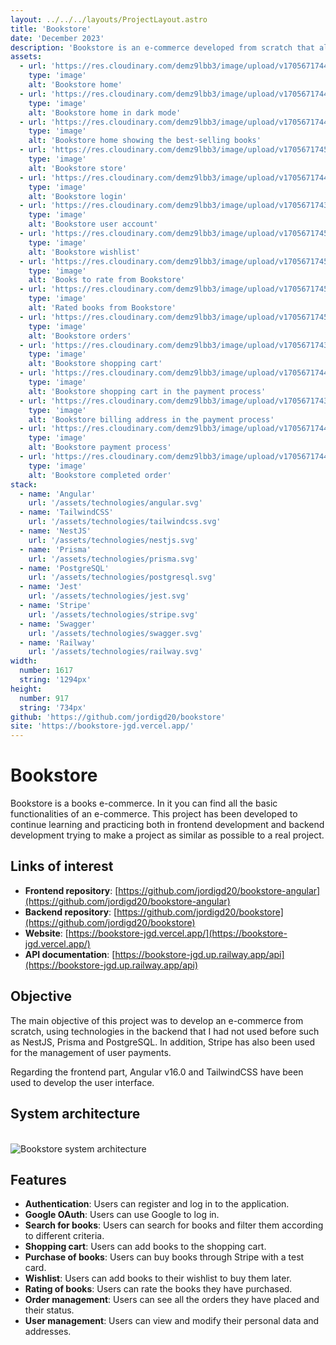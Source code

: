 ```yaml
---
layout: ../../../layouts/ProjectLayout.astro
title: 'Bookstore'
date: 'December 2023'
description: 'Bookstore is an e-commerce developed from scratch that allows you to perform all the basic functionalities of an online store.'
assets: 
  - url: 'https://res.cloudinary.com/demz9lbb3/image/upload/v1705671744/bookstore/kilhck9wr9szi7gzzsol.webp'
    type: 'image' 
    alt: 'Bookstore home'
  - url: 'https://res.cloudinary.com/demz9lbb3/image/upload/v1705671744/bookstore/vsnbi32taxd8fmoy8v1q.webp'
    type: 'image' 
    alt: 'Bookstore home in dark mode'
  - url: 'https://res.cloudinary.com/demz9lbb3/image/upload/v1705671744/bookstore/zdjfzhmhqp4xk0csklib.webp'
    type: 'image' 
    alt: 'Bookstore home showing the best-selling books'
  - url: 'https://res.cloudinary.com/demz9lbb3/image/upload/v1705671745/bookstore/sywdyndy3btbfjezcbhy.webp'
    type: 'image' 
    alt: 'Bookstore store'
  - url: 'https://res.cloudinary.com/demz9lbb3/image/upload/v1705671744/bookstore/hvrwkwbzlarn6uazcegl.webp'
    type: 'image' 
    alt: 'Bookstore login' 
  - url: 'https://res.cloudinary.com/demz9lbb3/image/upload/v1705671743/bookstore/lpso5ojepwzfequkr3pu.webp'
    type: 'image' 
    alt: 'Bookstore user account'
  - url: 'https://res.cloudinary.com/demz9lbb3/image/upload/v1705671745/bookstore/brgxyfhhh0a8iprvkrvy.webp'
    type: 'image' 
    alt: 'Bookstore wishlist'
  - url: 'https://res.cloudinary.com/demz9lbb3/image/upload/v1705671745/bookstore/zzqex2va7nx47cxz4rem.webp'
    type: 'image' 
    alt: 'Books to rate from Bookstore'
  - url: 'https://res.cloudinary.com/demz9lbb3/image/upload/v1705671745/bookstore/x9wtu7icoe0gyxmep840.webp'
    type: 'image' 
    alt: 'Rated books from Bookstore'
  - url: 'https://res.cloudinary.com/demz9lbb3/image/upload/v1705671745/bookstore/hknzqtrrx3rq2rvyoakw.webp'
    type: 'image' 
    alt: 'Bookstore orders'
  - url: 'https://res.cloudinary.com/demz9lbb3/image/upload/v1705671743/bookstore/a3igepkdqj1gava2rsby.webp'
    type: 'image' 
    alt: 'Bookstore shopping cart'
  - url: 'https://res.cloudinary.com/demz9lbb3/image/upload/v1705671744/bookstore/ngaiagwr9sjox8e3v9ct.webp'
    type: 'image' 
    alt: 'Bookstore shopping cart in the payment process'
  - url: 'https://res.cloudinary.com/demz9lbb3/image/upload/v1705671743/bookstore/fu4zkypysa0hezyjiwhl.webp'
    type: 'image' 
    alt: 'Bookstore billing address in the payment process'
  - url: 'https://res.cloudinary.com/demz9lbb3/image/upload/v1705671744/bookstore/huwkamtosojxmfhzizsd.webp'
    type: 'image' 
    alt: 'Bookstore payment process'
  - url: 'https://res.cloudinary.com/demz9lbb3/image/upload/v1705671744/bookstore/tfed6omkjaffstx5lgg6.webp'
    type: 'image' 
    alt: 'Bookstore completed order'
stack:       
  - name: 'Angular'
    url: '/assets/technologies/angular.svg'
  - name: 'TailwindCSS'
    url: '/assets/technologies/tailwindcss.svg'
  - name: 'NestJS'
    url: '/assets/technologies/nestjs.svg'
  - name: 'Prisma'
    url: '/assets/technologies/prisma.svg'
  - name: 'PostgreSQL'
    url: '/assets/technologies/postgresql.svg'
  - name: 'Jest'
    url: '/assets/technologies/jest.svg'
  - name: 'Stripe'
    url: '/assets/technologies/stripe.svg'
  - name: 'Swagger'
    url: '/assets/technologies/swagger.svg'
  - name: 'Railway'
    url: '/assets/technologies/railway.svg'
width: 
  number: 1617
  string: '1294px'
height: 
  number: 917
  string: '734px'
github: 'https://github.com/jordigd20/bookstore'
site: 'https://bookstore-jgd.vercel.app/'
---
```



# Bookstore


Bookstore is a books e-commerce. In it you can find all the basic functionalities of an e-commerce. This project has been developed to continue learning and practicing both in frontend development and backend development trying to make a project as similar as possible to a real project.

## Links of interest

- **Frontend repository**: [https://github.com/jordigd20/bookstore-angular](https://github.com/jordigd20/bookstore-angular)
- **Backend repository**: [https://github.com/jordigd20/bookstore](https://github.com/jordigd20/bookstore)
- **Website**: [https://bookstore-jgd.vercel.app/](https://bookstore-jgd.vercel.app/)
- **API documentation**: [https://bookstore-jgd.up.railway.app/api](https://bookstore-jgd.up.railway.app/api)

## Objective

The main objective of this project was to develop an e-commerce from scratch, using technologies in the backend that I had not used before such as NestJS, Prisma and PostgreSQL. In addition, Stripe has also been used for the management of user payments.

Regarding the frontend part, Angular v16.0 and TailwindCSS have been used to develop the user interface.

## System architecture

<br>

<img src="https://res.cloudinary.com/demz9lbb3/image/upload/v1721067758/bookstore/drmhxigw5fekilp2arl5.webp" alt="Bookstore system architecture" class="rounded-md"/>


## Features

- **Authentication**: Users can register and log in to the application.
- **Google OAuth**: Users can use Google to log in.
- **Search for books**: Users can search for books and filter them according to different criteria.
- **Shopping cart**: Users can add books to the shopping cart.
- **Purchase of books**: Users can buy books through Stripe with a test card.
- **Wishlist**: Users can add books to their wishlist to buy them later.
- **Rating of books**: Users can rate the books they have purchased.
- **Order management**: Users can see all the orders they have placed and their status.
- **User management**: Users can view and modify their personal data and addresses.

